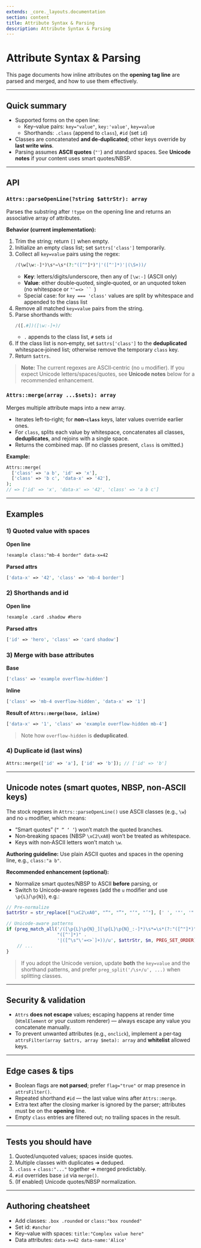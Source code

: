 ```yaml
---
extends: _core._layouts.documentation
section: content
title: Attribute Syntax & Parsing
description: Attribute Syntax & Parsing
---
```


# Attribute Syntax & Parsing

This page documents how inline attributes on the **opening tag line** are parsed and merged, and how to use them effectively.

---

## Quick summary
- Supported forms on the open line:
    - Key–value pairs: `key="value"`, `key:'value'`, `key=value`
    - Shorthands: `.class` (append to `class`), `#id` (set `id`)
- Classes are concatenated **and de‑duplicated**; other keys override by **last write wins**.
- Parsing assumes **ASCII quotes** (`"'`) and standard spaces. See **Unicode notes** if your content uses smart quotes/NBSP.

---

## API
### `Attrs::parseOpenLine(?string $attrStr): array`
Parses the substring after `!type` on the opening line and returns an associative array of attributes.

**Behavior (current implementation):**
1. Trim the string; return `[]` when empty.
2. Initialize an empty class list; set `$attrs['class']` temporarily.
3. Collect all `key=value` pairs using the regex:
   ```php
   /(\w[\w:-]*)\s*=\s*(?:"([^"]*)"|'([^']*)'|(\S+))/
   ```
    - **Key**: letters/digits/underscore, then any of `[\w:-]` (ASCII only)
    - **Value**: either double‑quoted, single‑quoted, or an unquoted token (no whitespace or `"'=<>
`` `)
    - Special case: for `key === 'class'` values are split by whitespace and appended to the class list
4. Remove all matched `key=value` pairs from the string.
5. Parse shorthands with:
   ```php
   /([.#])([\w:-]+)/
   ```
    - `.` appends to the class list, `#` sets `id`
6. If the class list is non‑empty, set `$attrs['class']` to the **deduplicated** whitespace‑joined list; otherwise remove the temporary `class` key.
7. Return `$attrs`.

> **Note:** The current regexes are ASCII‑centric (no `u` modifier). If you expect Unicode letters/spaces/quotes, see **Unicode notes** below for a recommended enhancement.

### `Attrs::merge(array ...$sets): array`
Merges multiple attribute maps into a new array.

- Iterates left‑to‑right; for **non‑`class`** keys, later values override earlier ones.
- For `class`, splits each value by whitespace, concatenates all classes, **deduplicates**, and rejoins with a single space.
- Returns the combined map. (If no classes present, `class` is omitted.)

**Example:**
```php
Attrs::merge(
  ['class' => 'a b', 'id' => 'x'],
  ['class' => 'b c', 'data-x' => '42'],
);
// => ['id' => 'x', 'data-x' => '42', 'class' => 'a b c']
```

---

## Examples
### 1) Quoted value with spaces
**Open line**
```md
!example class:"mb-4 border" data-x=42
```
**Parsed attrs**
```php
['data-x' => '42', 'class' => 'mb-4 border']
```

### 2) Shorthands and id
**Open line**
```md
!example .card .shadow #hero
```
**Parsed attrs**
```php
['id' => 'hero', 'class' => 'card shadow']
```

### 3) Merge with base attributes
**Base**
```php
['class' => 'example overflow-hidden']
```
**Inline**
```php
['class' => 'mb-4 overflow-hidden', 'data-x' => '1']
```
**Result of `Attrs::merge(base, inline)`**
```php
['data-x' => '1', 'class' => 'example overflow-hidden mb-4']
```
> Note how `overflow-hidden` is **deduplicated**.

### 4) Duplicate id (last wins)
```php
Attrs::merge(['id' => 'a'], ['id' => 'b']); // ['id' => 'b']
```

---

## Unicode notes (smart quotes, NBSP, non‑ASCII keys)
The stock regexes in `Attrs::parseOpenLine()` use ASCII classes (e.g., `\w`) and no `u` modifier, which means:
- “Smart quotes” (`“ ” ‘ ’`) won’t match the quoted branches.
- Non‑breaking spaces (NBSP `\xC2\xA0`) won’t be treated as whitespace.
- Keys with non‑ASCII letters won’t match `\w`.

**Authoring guideline:** Use plain ASCII quotes and spaces in the opening line, e.g., `class:"a b"`.

**Recommended enhancement (optional):**
- Normalize smart quotes/NBSP to ASCII **before** parsing, or
- Switch to Unicode‑aware regexes (add the `u` modifier and use `\p{L}`/`\p{N}`), e.g.:

```php
// Pre-normalize
$attrStr = str_replace(["\xC2\xA0", "“", "”", "‘", "’"], [' ', '"', '"', "'", "'"], $attrStr);

// Unicode-aware patterns
if (preg_match_all('/([\p{L}\p{N}_][\p{L}\p{N}_:-]*)\s*=\s*(?:"([^"]*)"|' .
                   "([^']*)" .
                   '|([^\s"\'=<>`]+))/u', $attrStr, $m, PREG_SET_ORDER)) {
    // ...
}
```

> If you adopt the Unicode version, update **both** the `key=value` and the shorthand patterns, and prefer `preg_split('/\s+/u', ...)` when splitting classes.

---

## Security & validation
- `Attrs` **does not escape** values; escaping happens at render time (`HtmlElement` or your custom renderer) — always escape any value you concatenate manually.
- To prevent unwanted attributes (e.g., `onclick`), implement a per‑tag `attrsFilter(array $attrs, array $meta): array` and **whitelist** allowed keys.

---

## Edge cases & tips
- Boolean flags are **not parsed**; prefer `flag="true"` or map presence in `attrsFilter()`.
- Repeated shorthand `#id` — the last value wins after `Attrs::merge`.
- Extra text after the closing marker is ignored by the parser; attributes must be on the **opening** line.
- Empty `class` entries are filtered out; no trailing spaces in the result.

---

## Tests you should have
1. Quoted/unquoted values; spaces inside quotes.
2. Multiple classes with duplicates ➜ deduped.
3. `.class` + `class:"..."` together ➜ merged predictably.
4. `#id` overrides base `id` via `merge()`.
5. (If enabled) Unicode quotes/NBSP normalization.

---

## Authoring cheatsheet
- Add classes: `.box .rounded` or `class:"box rounded"`
- Set id: `#anchor`
- Key–value with spaces: `title:"Complex value here"`
- Data attributes: `data-x=42 data-name:'Alice'`

